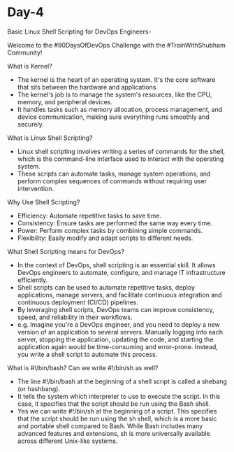 
# Day-4
Basic Linux Shell Scripting for DevOps Engineers-

Welcome to the #90DaysOfDevOps Challenge with the #TrainWithShubham Community!

What is Kernel?
- The kernel is the heart of an operating system. It's the core software that sits between the hardware and applications. 
- The kernel's job is to manage the system's resources, like the CPU, memory, and peripheral devices.
- It handles tasks such as memory allocation, process management, and device communication, making sure everything runs smoothly and securely.

What is Linux Shell Scripting?
- Linux shell scripting involves writing a series of commands for the shell, which is the command-line interface used to interact with the operating system. 
- These scripts can automate tasks, manage system operations, and perform complex sequences of commands without requiring user intervention.

Why Use Shell Scripting?
- Efficiency: Automate repetitive tasks to save time.
- Consistency: Ensure tasks are performed the same way every time.
- Power: Perform complex tasks by combining simple commands.
- Flexibility: Easily modify and adapt scripts to different needs.

What Shell Scripting means for DevOps?
- In the context of DevOps, shell scripting is an essential skill. It allows DevOps engineers to automate, configure, and manage IT infrastructure efficiently.
- Shell scripts can be used to automate repetitive tasks, deploy applications, manage servers, and facilitate continuous integration and continuous deployment (CI/CD) pipelines.
- By leveraging shell scripts, DevOps teams can improve consistency, speed, and reliability in their workflows.
- e.g. Imagine you're a DevOps engineer, and you need to deploy a new version of an application to several servers. Manually logging into each server, stopping the application, updating the code, and starting the application again would be time-consuming and error-prone. Instead, you write a shell script to automate this process.

What is #!/bin/bash? Can we write #!/bin/sh as well?
- The line #!/bin/bash at the beginning of a shell script is called a shebang (or hashbang).
- It tells the system which interpreter to use to execute the script. In this case, it specifies that the script should be run using the Bash shell.
- Yes we can write #!/bin/sh at the beginning of a script. This specifies that the script should be run using the sh shell, which is a more basic and portable shell compared to Bash. While Bash includes many advanced features and extensions, sh is more universally available across different Unix-like systems.


